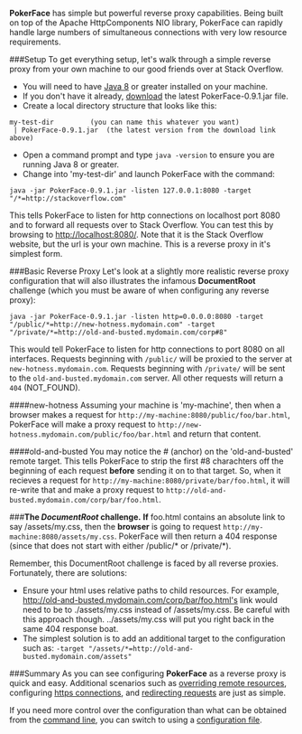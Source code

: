 **PokerFace** has simple but powerful reverse proxy capabilities.  Being built on top of the Apache HttpComponents NIO library, PokerFace can rapidly handle large numbers of simultaneous connections with very low resource requirements.

###Setup
To get everything setup, let's walk through a simple reverse proxy from your own machine to our good friends over at Stack Overflow.

* You will need to have [Java 8](http://www.oracle.com/technetwork/java/javase/downloads/index.html) or greater installed on your machine.
* If you don't have it already, [download](./downloads.html) the latest PokerFace-0.9.1.jar file.
* Create a local directory structure that looks like this:

```
my-test-dir  		(you can name this whatever you want)
 | PokerFace-0.9.1.jar  (the latest version from the download link above)
```

* Open a command prompt and type `java -version` to ensure you are running Java 8 or greater.
* Change into 'my-test-dir' and launch PokerFace with the command:

```
java -jar PokerFace-0.9.1.jar -listen 127.0.0.1:8080 -target "/*=http://stackoverflow.com"
```

This tells PokerFace to listen for http connections on localhost port 8080 and to forward all requests over to Stack Overflow.  You can test this by browsing to [http://localhost:8080/](http://localhost:8080/).  Note that it is the Stack Overflow website, but the url is your own machine.  This is a reverse proxy in it's simplest form.

###Basic Reverse Proxy
Let's look at a slightly more realistic reverse proxy configuration that will also illustrates the infamous **DocumentRoot** challenge (which you must be aware of when configuring any reverse proxy):

```
java -jar PokerFace-0.9.1.jar -listen http=0.0.0.0:8080 -target "/public/*=http://new-hotness.mydomain.com" -target "/private/*=http://old-and-busted.mydomain.com/corp#8"
```

This would tell PokerFace to listen for http connections to port 8080 on all interfaces. 
Requests beginning with `/public/` will be proxied to the server at `new-hotness.mydomain.com`. 
Requests beginning with `/private/` will be sent to the `old-and-busted.mydomain.com` server.
All other requests will return a `404` (NOT_FOUND).

####new-hotness
Assuming your machine is 'my-machine', then when a browser makes a request for `http://my-machine:8080/public/foo/bar.html`, PokerFace will make a proxy request to `http://new-hotness.mydomain.com/public/foo/bar.html` and return that content.  

####old-and-busted
You may notice the # (anchor) on the 'old-and-busted' remote target.  This tells PokerFace to strip the first #8 charachters off the beginning of each request **before** sending it on to that target.  So, when it recieves a request for `http://my-machine:8080/private/bar/foo.html`, it will re-write that and make a proxy request to `http://old-and-busted.mydomain.com/corp/bar/foo.html`.

###**The *DocumentRoot* challenge.**
**If** foo.html contains an absolute link to say /assets/my.css, then the **browser** is going to request `http://my-machine:8080/assets/my.css`.  PokerFace will then return a 404 response (since that does not start with either /public/* or /private/*).

Remember, this DocumentRoot challenge is faced by all reverse proxies. Fortunately, there are solutions:

* Ensure your html uses relative paths to child resources.  For example, http://old-and-busted.mydomain.com/corp/bar/foo.html's link would need to be to ./assets/my.css instead of /assets/my.css.  Be careful with this approach though.  ../assets/my.css will put you right back in the same 404 response boat.
* The simplest solution is to add an additional target to the configuration such as:
` -target "/assets/*=http://old-and-busted.mydomain.com/assets" `

###Summary
As you can see configuring **PokerFace** as a reverse proxy is quick and easy.  Additional scenarios such as [overriding remote resources](./fileserver.html), configuring [https connections](./httpsconfig.html), and [redirecting requests](./abscripting.html) are just as simple.

If you need more control over the configuration than what can be obtained from the [command line](./cmdlineopts.html), you can switch to using a [configuration file](./configfile.html).
